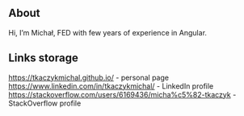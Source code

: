 ## About

Hi, I’m Michał, FED with few years of experience in Angular.

## Links storage

https://tkaczykmichal.github.io/ - personal page
https://www.linkedin.com/in/tkaczykmichal/ - LinkedIn profile
https://stackoverflow.com/users/6169436/micha%c5%82-tkaczyk - StackOverflow profile
